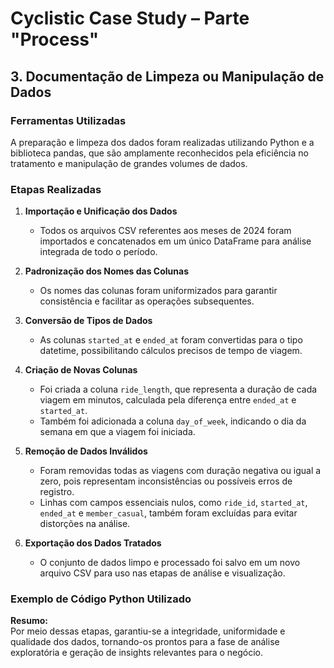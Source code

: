 # Cyclistic Case Study – Parte "Process"

## 3. Documentação de Limpeza ou Manipulação de Dados

### Ferramentas Utilizadas
A preparação e limpeza dos dados foram realizadas utilizando Python e a biblioteca pandas, que são amplamente reconhecidos pela eficiência no tratamento e manipulação de grandes volumes de dados.

### Etapas Realizadas

1. **Importação e Unificação dos Dados**
   - Todos os arquivos CSV referentes aos meses de 2024 foram importados e concatenados em um único DataFrame para análise integrada de todo o período.

2. **Padronização dos Nomes das Colunas**
   - Os nomes das colunas foram uniformizados para garantir consistência e facilitar as operações subsequentes.

3. **Conversão de Tipos de Dados**
   - As colunas `started_at` e `ended_at` foram convertidas para o tipo datetime, possibilitando cálculos precisos de tempo de viagem.

4. **Criação de Novas Colunas**
   - Foi criada a coluna `ride_length`, que representa a duração de cada viagem em minutos, calculada pela diferença entre `ended_at` e `started_at`.
   - Também foi adicionada a coluna `day_of_week`, indicando o dia da semana em que a viagem foi iniciada.

5. **Remoção de Dados Inválidos**
   - Foram removidas todas as viagens com duração negativa ou igual a zero, pois representam inconsistências ou possíveis erros de registro.
   - Linhas com campos essenciais nulos, como `ride_id`, `started_at`, `ended_at` e `member_casual`, também foram excluídas para evitar distorções na análise.

6. **Exportação dos Dados Tratados**
   - O conjunto de dados limpo e processado foi salvo em um novo arquivo CSV para uso nas etapas de análise e visualização.

### Exemplo de Código Python Utilizado

**Resumo:**  
Por meio dessas etapas, garantiu-se a integridade, uniformidade e qualidade dos dados, tornando-os prontos para a fase de análise exploratória e geração de insights relevantes para o negócio.

